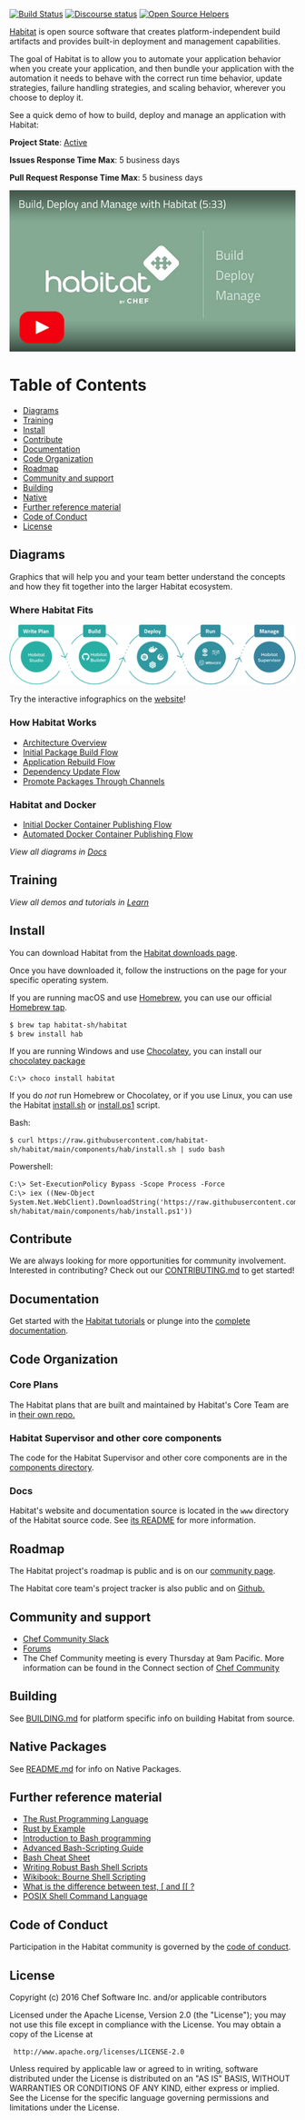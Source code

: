 [![Build Status](https://badge.buildkite.com/f527cd3d7851756ed1a5f6ec463dd41e7145f7941fd932672a.svg)](https://buildkite.com/chef/habitat-sh-habitat-master-verify?branch=master)
[![Discourse status](https://img.shields.io/discourse/https/meta.discourse.org/status.svg?style=flat)](https://forums.habitat.sh)
[![Open Source Helpers](https://www.codetriage.com/habitat-sh/habitat/badges/users.svg)](https://www.codetriage.com/habitat-sh/habitat)



[Habitat](http://habitat.sh) is open source software that creates platform-independent build artifacts and provides built-in deployment and management capabilities.

The goal of Habitat is to allow you to automate your application behavior when you create your application, and then bundle your application with the automation it needs to behave with the correct run time behavior, update strategies, failure handling strategies, and scaling behavior, wherever you choose to deploy it.

See a quick demo of how to build, deploy and manage an application with Habitat:


**Project State**: [Active](https://github.com/chef/chef-oss-practices/blob/master/repo-management/repo-states.md#active)

**Issues Response Time Max**: 5 business days

**Pull Request Response Time Max**: 5 business days

[![Build, Deploy and Manage with Habitat (5:33)](images/overview-youtube-image.jpg)](http://www.youtube.com/watch?v=VW1DwDezlqM)

# Table of Contents
* [Diagrams](#diagrams)
* [Training](#training)
* [Install](#install)
* [Contribute](#contribute)
* [Documentation](#documentation)
* [Code Organization](#code-organization)
* [Roadmap](#roadmap)
* [Community and support](#community-and-support)
* [Building](#building)
* [Native](#native-packages)
* [Further reference material](#further-reference-material)
* [Code of Conduct](#code-of-conduct)
* [License](#license)

## Diagrams
Graphics that will help you and your team better understand the concepts and how they fit together into the larger Habitat ecosystem.
### Where Habitat Fits

[![Habitat Flow Infographic](https://github.com/habitat-sh/habitat/raw/main/images/habitat-flow-infographic.png)](http://habitat.sh#reference-diagram)

Try the interactive infographics on the [website](http://habitat.sh#reference-diagram)!

### How Habitat Works
* [Architecture Overview](https://github.com/habitat-sh/habitat/raw/main/images/habitat-architecture-overview.png)
* [Initial Package Build Flow](https://github.com/habitat-sh/habitat/raw/main/images/habitat-initial-package-build-flow.png)
* [Application Rebuild Flow](https://github.com/habitat-sh/habitat/raw/main/images/habitat-application-rebuild-flow.png)
* [Dependency Update Flow](https://github.com/habitat-sh/habitat/raw/main/images/habitat-dependency-update-flow.png)
* [Promote Packages Through Channels](https://github.com/habitat-sh/habitat/raw/main/images/habitat-promote-packages-through-channels.png)

### Habitat and **Docker**
* [Initial Docker Container Publishing Flow](https://github.com/habitat-sh/habitat/raw/main/images/habitat-initial-docker-container-publishing-flow.png)
* [Automated Docker Container Publishing Flow](https://github.com/habitat-sh/habitat/raw/main/images/habitat-automated-docker-container-publishing-flow.png)

*View all diagrams in [Docs](https://www.habitat.sh/docs/diagrams/)*

## Training
*View all demos and tutorials in [Learn](https://www.habitat.sh/learn/)*


## Install

You can download Habitat from the [Habitat downloads page](https://docs.chef.io/habitat/install_habitat).

Once you have downloaded it, follow the instructions on the page for your specific operating system.

If you are running macOS and use [Homebrew](https://brew.sh), you can use our official [Homebrew tap](https://github.com/habitat-sh/homebrew-habitat).
```
$ brew tap habitat-sh/habitat
$ brew install hab
```

If you are running Windows and use [Chocolatey](https://chocolatey.org), you can install our [chocolatey package](https://chocolatey.org/packages/habitat)
```
C:\> choco install habitat
```

If you do _not_ run Homebrew or Chocolatey, or if you use Linux, you can use the Habitat [install.sh](https://github.com/habitat-sh/habitat/blob/main/components/hab/install.sh) or [install.ps1](https://github.com/habitat-sh/habitat/blob/main/components/hab/install.ps1) script.

Bash:
```
$ curl https://raw.githubusercontent.com/habitat-sh/habitat/main/components/hab/install.sh | sudo bash
```

Powershell:
```
C:\> Set-ExecutionPolicy Bypass -Scope Process -Force
C:\> iex ((New-Object System.Net.WebClient).DownloadString('https://raw.githubusercontent.com/habitat-sh/habitat/main/components/hab/install.ps1'))
```

## Contribute

We are always looking for more opportunities for community involvement. Interested in contributing? Check out our [CONTRIBUTING.md](CONTRIBUTING.md) to get started!

## Documentation

Get started with the [Habitat tutorials](https://www.habitat.sh/learn/) or plunge into the [complete documentation](https://www.habitat.sh/docs/).

## Code Organization

### Core Plans

The Habitat plans that are built and maintained by Habitat's Core Team are in [their own repo.](https://github.com/habitat-sh/core-plans)

### Habitat Supervisor and other core components

The code for the Habitat Supervisor and other core components are in the [components directory](https://github.com/habitat-sh/habitat/tree/main/components).

### Docs

Habitat's website and documentation source is located in the `www` directory of the Habitat source code. See [its README](www/README.md) for more information.

## Roadmap

The Habitat project's roadmap is public and is on our [community page](https://www.habitat.sh/community/).

The Habitat core team's project tracker is also public and on [Github.](https://github.com/habitat-sh/habitat/projects/1)

## Community and support

* [Chef Community Slack](https://community-slack.chef.io/)
* [Forums](https://forums.habitat.sh)
* The Chef Community meeting is every Thursday at 9am Pacific.  More information can be found in the Connect section of [Chef Community](https://community.chef.io/)

## Building

See [BUILDING.md](BUILDING.md) for platform specific info on building Habitat from source.

## Native Packages

See [README.md](https://github.com/habitat-sh/habitat/blob/main/components/hab/src/command/studio/README.md) for info on Native Packages.

## Further reference material

* [The Rust Programming Language](http://doc.rust-lang.org/book/)
* [Rust by Example](http://rustbyexample.com/)
* [Introduction to Bash programming](http://tldp.org/HOWTO/Bash-Prog-Intro-HOWTO.html)
* [Advanced Bash-Scripting Guide](http://www.tldp.org/LDP/abs/html/)
* [Bash Cheat Sheet](http://tldp.org/LDP/abs/html/refcards.html)
* [Writing Robust Bash Shell Scripts](http://www.davidpashley.com/articles/writing-robust-shell-scripts/)
* [Wikibook: Bourne Shell Scripting](https://en.wikibooks.org/wiki/Bourne_Shell_Scripting)
* [What is the difference between test, \[ and \[\[ ?](http://mywiki.wooledge.org/BashFAQ/031)
* [POSIX Shell Command Language](http://pubs.opengroup.org/onlinepubs/9699919799/utilities/V3_chap02.html)

## Code of Conduct
Participation in the Habitat community is governed by the [code of conduct](https://github.com/habitat-sh/habitat/blob/main/CODE_OF_CONDUCT.md).

## License

Copyright (c) 2016 Chef Software Inc. and/or applicable contributors

Licensed under the Apache License, Version 2.0 (the "License");
you may not use this file except in compliance with the License.
You may obtain a copy of the License at

     http://www.apache.org/licenses/LICENSE-2.0

Unless required by applicable law or agreed to in writing, software
distributed under the License is distributed on an "AS IS" BASIS,
WITHOUT WARRANTIES OR CONDITIONS OF ANY KIND, either express or implied.
See the License for the specific language governing permissions and
limitations under the License.
